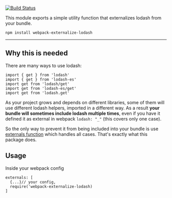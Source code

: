[![Build Status](https://travis-ci.org/vybu/externalize-lodash.svg?branch=master)](https://travis-ci.org/vybu/externalize-lodash)

This module exports a simple utility function that externalizes lodash from your bundle.

`npm install webpack-externalize-lodash`
__________________________________

## Why this is needed

There are many ways to use lodash:

```
import { get } from 'lodash'
import { get } from 'lodash-es'
import get from 'lodash/get'
import get from 'lodash-es/get'
import get from 'lodash.get'
```

As your project grows and depends on different libraries, some of them will use different lodash helpers, imported in a different way. As a result **your bundle will sometimes include lodash multiple times**, even if you have it defined it as external in webpack `lodash: "_"` (this covers only one case).

 So the only way to prevent it from being included into your bundle is use [externals function](https://webpack.js.org/configuration/externals/#function) which handles all cases. That's exactly what this package does.

## Usage

Inside your webpack config

```
externals: [
  {...}// your config,
  require('webpack-externalize-lodash)
]
````
